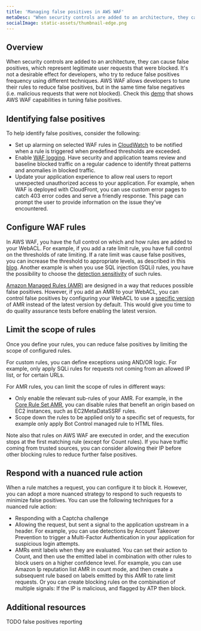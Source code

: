 ```yaml
---
title: 'Managing false positives in AWS WAF'
metaDesc: "When security controls are added to an architecture, they can cause false positives, which represent legitimate user requests that were blocked. It's not a desirable effect for developers, who try to reduce false positives frequency using different techniques. AWS WAF allows developers to tune their rules to reduce false positives, but in the same time false negatives."
socialImage: static-assets/thumbnail-edge.png
---
```

## Overview
When security controls are added to an architecture, they can cause false positives, which represent legitimate user requests that were blocked. It's not a desirable effect for developers, who try to reduce false positives frequency using different techniques. AWS WAF allows developers to tune their rules to reduce false positives, but in the same time false negatives (i.e. malicious requests that were not blocked). Check this [demo](https://www.youtube.com/watch?v=ckPzB5I0YJc) that shows AWS WAF capabilities in tuning false positives.

## Identifying false positives
To help identify false positives, consider the following:
* Set up alarming on selected WAF rules in [CloudWatch](https://docs.aws.amazon.com/waf/latest/developerguide/monitoring-cloudwatch.html) to be notified when a rule is triggered when predefined thresholds are exceeded.
* Enable [WAF logging](https://docs.aws.amazon.com/waf/latest/developerguide/logging.html). Have security and application teams review and baseline blocked traffic on a regular cadence to identify threat patterns and anomalies in blocked traffic. 
* Update your application experience to allow real users to report unexpected unauthorized access to your application. For example, when WAF is deployed with CloudFront, you can use custom error pages to catch 403 error codes and serve a friendly response. This page can prompt the user to provide information on the issue they’ve encountered.

## Configure WAF rules
In AWS WAF, you have the full control on which and how rules are added to your WebACL. For example, if you add a rate limit rule, you have full control on the thresholds of rate limiting. If a rate limit was cause false positives, you can increase the threshold to appropriate levels, as described in this [blog](https://aws.amazon.com/blogs/security/three-most-important-aws-waf-rate-based-rules/). Another example is when you use SQL injection (SQLi) rules, you have the possibility to choose the [detection sensitivity](https://docs.aws.amazon.com/waf/latest/developerguide/waf-rule-statement-type-sqli-match.html) of such rules.

[Amazon Managed Rules (AMR)](https://docs.aws.amazon.com/waf/latest/developerguide/aws-managed-rule-groups-list.html) are designed in a way that reduces possible false positives. However, if you add an AMR to your WebACL, you can control false positives by configuring your WebACL to use a [specific version](https://docs.aws.amazon.com/waf/latest/developerguide/waf-managed-rule-groups-versioning.html) of AMR instead of the latest version by default. This would give you time to do quality assurance tests before enabling the latest version.

## Limit the scope of rules
Once you define your rules, you can reduce false positives by limiting the scope of configured rules. 

For custom rules, you can define exceptions using AND/OR logic. For example, only apply SQLi rules for requests not coming from an allowed IP list, or for certain URLs.

For AMR rules, you can limit the scope of rules in different ways:
* Only enable the relevant sub-rules of your AMR. For example, in the [Core Rule Set AMR](https://docs.aws.amazon.com/waf/latest/developerguide/aws-managed-rule-groups-baseline.html#aws-managed-rule-groups-baseline-crs), you can disable rules that benefit an origin based on EC2 instances, such as EC2MetaDataSSRF rules.
* Scope down the rules to be applied only to a specific set of requests, for example only apply Bot Control managed rule to HTML files.

Note also that rules on AWS WAF are executed in order, and the execution stops at the first matching rule (except for Count rules). If you have traffic coming from trusted sources, you can consider allowing their IP before other blocking rules to reduce further false positives.

## Respond with a nuanced rule action
When a rule matches a request, you can configure it to block it. However, you can adopt a more nuanced strategy to respond to such requests to minimize false positives. You can use the following techniques for a nuanced rule action:
* Responding with a Captcha challenge
* Allowing the request, but sent a signal to the application upstream in a header. For example, you can use detections by Account Takeover Prevention to trigger a Multi-Factor Authentication in your application for suspicious login attempts.
* AMRs emit labels when they are evaluated. You can set their action to Count, and then use the emitted label in combination with other rules to block users on a higher confidence level. For example, you can use Amazon Ip reputation list AMR in count mode, and then create a subsequent rule based on labels emitted by this AMR to rate limit requests. Or you can create blocking rules on the combination of multiple signals: If the IP is malicious, and flagged by ATP then block. 

## Additional resources
TODO false positives reporting